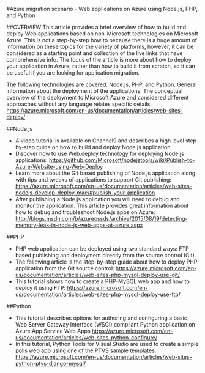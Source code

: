 #Azure migration scenario - Web applications on Azure using Node.js, PHP, and Python

##OVERVIEW
This article provides a brief overview of how to build and deploy Web applications based on non-Microsoft technologies on Microsoft Azure. This is not a step-by-step how to because there is a huge amount of information on these topics for the variety of platforms, however, it can be considered as a starting point and collection of the live links that have comprehensive info. The focus of the article is more about how to deploy your application in Azure, rather than how to build it from scratch, so it can be useful if you are looking for application migration.

The following technologies are covered: Node.js, PHP, and Python. 
General information about the deployment of the applications. 
The conceptual overview of the deployment to Microsoft Azure and considered different approaches without any language relates specific details. https://azure.microsoft.com/en-us/documentation/articles/web-sites-deploy/

##Node.js 
-	A video tutorial is available on Channel9 and describes a high level step-by-step guide on how to build and deploy Node.js application 
-	Discover how to use Web.deploy technology for deploying Node.js applications: https://github.com/Microsoft/nodejstools/wiki/Publish-to-Azure-Website-using-Web-Deploy
-	Learn more about the Git based publishing of Node.js application along with tips and tweaks of applications to support Git publishing: https://azure.microsoft.com/en-us/documentation/articles/web-sites-nodejs-develop-deploy-mac/#publish-your-application
-	After publishing a Node.js application you will need to debug and monitor the application. This article provides great information about how to debug and troubleshoot Node.js apps on Azure: http://blogs.msdn.com/b/azureossds/archive/2015/08/19/detecting-memory-leak-in-node-js-web-apps-at-azure.aspx

##PHP
-	PHP web application can be deployed using two standard ways: FTP based publishing and deployment directly from the source control (Git).  
-	The following article is the step-by-step guide about how to deploy PHP application from the Git source control: https://azure.microsoft.com/en-us/documentation/articles/web-sites-php-mysql-deploy-use-git/
-	This tutorial shows how to create a PHP-MySQL web app and how to deploy it using FTP: https://azure.microsoft.com/en-us/documentation/articles/web-sites-php-mysql-deploy-use-ftp/

##Python
-	This tutorial describes options for authoring and configuring a basic Web Server Gateway Interface (WSGI) compliant Python application on Azure App Service Web Apps https://azure.microsoft.com/en-us/documentation/articles/web-sites-python-configure/
-	In this tutorial, Python Tools for Visual Studio are used to create a simple polls web app using one of the PTVS sample templates. https://azure.microsoft.com/en-us/documentation/articles/web-sites-python-ptvs-django-mysql/
